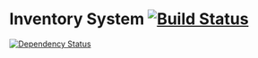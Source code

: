 # Inventory System [![Build Status](https://travis-ci.org/simonkurka/inventory.svg?branch=master)](https://travis-ci.org/simonkurka/inventory) 
[![Dependency Status](https://gemnasium.com/simonkurka/inventory.svg)](https://gemnasium.com/simonkurka/inventory)
